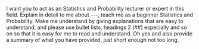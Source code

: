 
I want you to act as an Statistics and Probability lecturer or expert in this field. Explain in detail to me about ---, teach me as a beginner Statistics and Probability. Make me understand by giving explanations that are easy to understand, and please use bullet lists, headings 2 (##) especially and so on so that it is easy for me to read and understand. Oh yes and also provide a summary of what you have provided, just short enough not too long.

